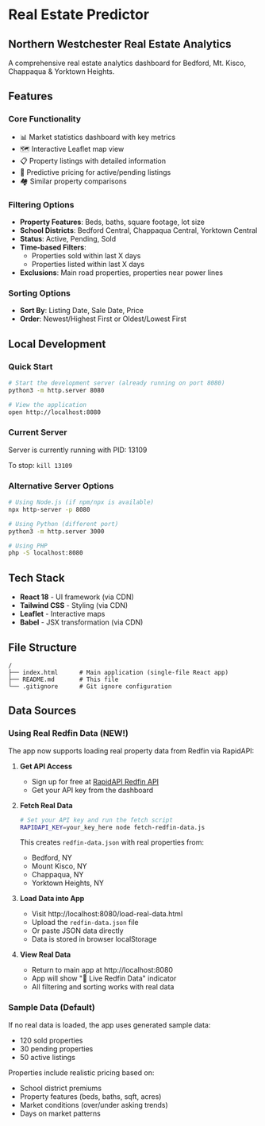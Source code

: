 # Real Estate Predictor

## Northern Westchester Real Estate Analytics

A comprehensive real estate analytics dashboard for Bedford, Mt. Kisco, Chappaqua & Yorktown Heights.

## Features

### Core Functionality
- 📊 Market statistics dashboard with key metrics
- 🗺️ Interactive Leaflet map view
- 📋 Property listings with detailed information
- 🔮 Predictive pricing for active/pending listings
- 🏘️ Similar property comparisons

### Filtering Options
- **Property Features**: Beds, baths, square footage, lot size
- **School Districts**: Bedford Central, Chappaqua Central, Yorktown Central
- **Status**: Active, Pending, Sold
- **Time-based Filters**:
  - Properties sold within last X days
  - Properties listed within last X days
- **Exclusions**: Main road properties, properties near power lines

### Sorting Options
- **Sort By**: Listing Date, Sale Date, Price
- **Order**: Newest/Highest First or Oldest/Lowest First

## Local Development

### Quick Start
```bash
# Start the development server (already running on port 8080)
python3 -m http.server 8080

# View the application
open http://localhost:8080
```

### Current Server
Server is currently running with PID: 13109

To stop: `kill 13109`

### Alternative Server Options
```bash
# Using Node.js (if npm/npx is available)
npx http-server -p 8080

# Using Python (different port)
python3 -m http.server 3000

# Using PHP
php -S localhost:8080
```

## Tech Stack
- **React 18** - UI framework (via CDN)
- **Tailwind CSS** - Styling (via CDN)
- **Leaflet** - Interactive maps
- **Babel** - JSX transformation (via CDN)

## File Structure
```
/
├── index.html      # Main application (single-file React app)
├── README.md       # This file
└── .gitignore      # Git ignore configuration
```

## Data Sources

### Using Real Redfin Data (NEW!)
The app now supports loading real property data from Redfin via RapidAPI:

1. **Get API Access**
   - Sign up for free at [RapidAPI Redfin API](https://rapidapi.com/ntd119/api/redfin-com-data)
   - Get your API key from the dashboard

2. **Fetch Real Data**
   ```bash
   # Set your API key and run the fetch script
   RAPIDAPI_KEY=your_key_here node fetch-redfin-data.js
   ```
   This creates `redfin-data.json` with real properties from:
   - Bedford, NY
   - Mount Kisco, NY
   - Chappaqua, NY
   - Yorktown Heights, NY

3. **Load Data into App**
   - Visit http://localhost:8080/load-real-data.html
   - Upload the `redfin-data.json` file
   - Or paste JSON data directly
   - Data is stored in browser localStorage

4. **View Real Data**
   - Return to main app at http://localhost:8080
   - App will show "🔴 Live Redfin Data" indicator
   - All filtering and sorting works with real data

### Sample Data (Default)
If no real data is loaded, the app uses generated sample data:
- 120 sold properties
- 30 pending properties  
- 50 active listings

Properties include realistic pricing based on:
- School district premiums
- Property features (beds, baths, sqft, acres)
- Market conditions (over/under asking trends)
- Days on market patterns